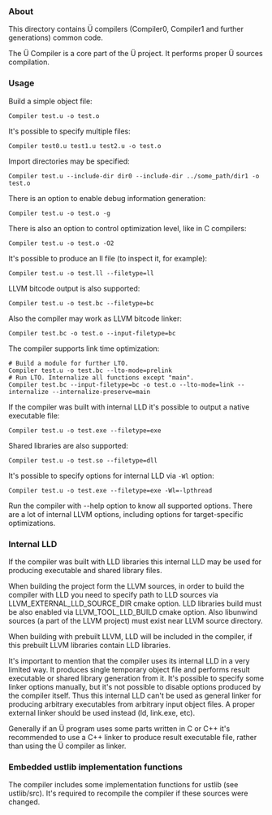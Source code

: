 ### About

This directory contains Ü compilers (Compiler0, Compiler1 and further generations) common code.

The Ü Compiler is a core part of the Ü project.
It performs proper Ü sources compilation.


### Usage

Build a simple object file:

```
Compiler test.u -o test.o
```

It's possible to specify multiple files:

```
Compiler test0.u test1.u test2.u -o test.o
```

Import directories may be specified:

```
Compiler test.u --include-dir dir0 --include-dir ../some_path/dir1 -o test.o
```

There is an option to enable debug information generation:

```
Compiler test.u -o test.o -g
```

There is also an option to control optimization level, like in C compilers:

```
Compiler test.u -o test.o -O2
```

It's possible to produce an ll file (to inspect it, for example):

```
Compiler test.u -o test.ll --filetype=ll
```

LLVM bitcode output is also supported:

```
Compiler test.u -o test.bc --filetype=bc
```

Also the compiler may work as LLVM bitcode linker:

```
Compiler test.bc -o test.o --input-filetype=bc
```

The compiler supports link time optimization:

```
# Build a module for further LTO.
Compiler test.u -o test.bc --lto-mode=prelink
# Run LTO. Internalize all functions except "main".
Compiler test.bc --input-filetype=bc -o test.o --lto-mode=link --internalize --internalize-preserve=main
```

If the compiler was built with internal LLD it's possible to output a native executable file:

```
Compiler test.u -o test.exe --filetype=exe
```

Shared libraries are also supported:

```
Compiler test.u -o test.so --filetype=dll
```

It's possible to specify options for internal LLD via `-Wl` option:

```
Compiler test.u -o test.exe --filetype=exe -Wl=-lpthread
```

Run the compiler with --help option to know all supported options.
There are a lot of internal LLVM options, including options for target-specific optimizations.


### Internal LLD

If the compiler was built with LLD libraries this internal LLD may be used for producing executable and shared library files.

When building the project form the LLVM sources, in order to build the compiler with LLD you need to specify path to LLD sources via LLVM_EXTERNAL_LLD_SOURCE_DIR cmake option.
LLD libraries build must be also enabled via LLVM_TOOL_LLD_BUILD cmake option.
Also libunwind sources (a part of the LLVM project) must exist near LLVM source directory.

When building with prebuilt LLVM, LLD will be included in the compiler, if this prebuilt LLVM libraries contain LLD libraries.

It's important to mention that the compiler uses its internal LLD in a very limited way.
It produces single temporary object file and performs result executable or shared library generation from it.
It's possible to specify some linker options manually, but it's not possible to disable options produced by the compiler itself.
Thus this internal LLD can't be used as general linker for producing arbitrary executables from arbitrary input object files.
A proper external linker should be used instead (ld, link.exe, etc).

Generally if an Ü program uses some parts written in C or C++ it's recommended to use a C++ linker to produce result executable file, rather than using the Ü compiler as linker.


### Embedded ustlib implementation functions

The compiler includes some implementation functions for ustlib (see ustlib/src).
It's required to recompile the compiler if these sources were changed.
